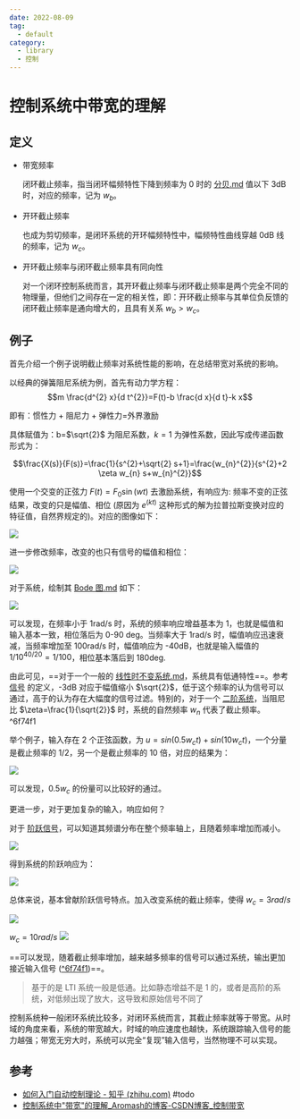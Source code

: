 ```yaml
---
date: 2022-08-09
tag:
  - default
category:
  - library
  - 控制
---
```



# 控制系统中带宽的理解


## 定义

- 带宽频率

	闭环截止频率，指当闭环幅频特性下降到频率为 0 时的 [分贝.md](control\.\分贝.md) 值以下 3dB 时，对应的频率，记为 $w_b$。

- 开环截止频率

	也成为剪切频率，是闭环系统的开环幅频特性中，幅频特性曲线穿越 0dB 线的频率，记为 $w_c$。

- 开环截止频率与闭环截止频率具有同向性

	对一个闭环控制系统而言，其开环截止频率与闭环截止频率是两个完全不同的物理量，但他们之间存在一定的相关性，即：开环截止频率与其单位负反馈的闭环截止频率是通向增大的，且具有关系 $w_b>w_c$。

## 例子

首先介绍一个例子说明截止频率对系统性能的影响，在总结带宽对系统的影响。

以经典的弹簧阻尼系统为例，首先有动力学方程：
$$m \frac{d^{2} x}{d t^{2}}=F(t)-b \frac{d x}{d t}-k x$$

即有：惯性力 + 阻尼力 + 弹性力=外界激励

具体赋值为：b=$\sqrt{2}$ 为阻尼系数，$k=1$ 为弹性系数，因此写成传递函数形式为：

$$\frac{X(s)}{F(s)}=\frac{1}{s^{2}+\sqrt{2} s+1}=\frac{w_{n}^{2}}{s^{2}+2 \zeta w_{n} s+w_{n}^{2}}$$

使用一个交变的正弦力 $F(t)=F_0\sin \left( wt \right)$ 去激励系统，有响应为: 频率不变的正弦结果，改变的只是幅值、相位 (原因为 $e^(kt)$ 这种形式的解为拉普拉斯变换对应的特征值，自然界规定的)。对应的图像如下：

![](Pasted%20image%2020210805002658.png)

进一步修改频率，改变的也只有信号的幅值和相位：

![](Pasted%20image%2020210805002730.png)

对于系统，绘制其 [Bode 图.md](/) 如下：

![](Pasted%20image%2020210805002752.png)

可以发现，在频率小于 1rad/s 时，系统的频率响应增益基本为 1，也就是幅值和输入基本一致，相位落后为 0-90 deg。当频率大于 1rad/s 时，幅值响应迅速衰减，当频率增加至 100rad/s 时，幅值响应为 -40dB，也就是输入幅值的 $1/10^{40/20}=1/100$，相位基本落后到 180deg.

由此可见，==对于一个一般的 [线性时不变系统.md](/)，系统具有低通特性==。参考 [信号](分贝.md#信号) 的定义，-3dB 对应于幅值缩小 $\sqrt{2}$，低于这个频率的认为信号可以通过，高于的认为存在大幅度的信号过滤。特别的，对于一个 [二阶系统](系统的响应.md#二阶系统)，当阻尼比 $\zeta=\frac{1}{\sqrt{2}}$ 时，系统的自然频率 $w_n$ 代表了截止频率。 ^6f74f1

举个例子，输入存在 2 个正弦函数，为 $u=sin(0.5 w_c t)+sin(10 w_c t)$，一个分量是截止频率的 1/2，另一个是截止频率的 10 倍，对应的结果为：

![](Pasted%20image%2020210805003752.png)

可以发现，$0.5w_c$ 的份量可以比较好的通过。

更进一步，对于更加复杂的输入，响应如何？

对于 [阶跃信号](常见信号.md#阶跃信号)，可以知道其频谱分布在整个频率轴上，且随着频率增加而减小。

![](Pasted%20image%2020210805004221.png)

得到系统的阶跃响应为：

![](Pasted%20image%2020210805004331.png)

总体来说，基本曾献阶跃信号特点。加入改变系统的截止频率，使得 $w_c=3rad/s$

![](Pasted%20image%2020210805004537.png)

$w_c=10rad/s$
![](Pasted%20image%2020210805004546.png)

==可以发现，随着截止频率增加，越来越多频率的信号可以通过系统，输出更加接近输入信号 ([^6f74f1](控制系统中带宽的理解.md#^6f74f1))==。

> 基于的是 LTI 系统一般是低通。比如静态增益不是 1 的，或者是高阶的系统，对低频出现了放大，这导致和原始信号不同了

控制系统种一般闭环系统比较多，对闭环系统而言，其截止频率就等于带宽。从时域的角度来看，系统的带宽越大，时域的响应速度也越快，系统跟踪输入信号的能力越强；带宽无穷大时，系统可以完全“复现”输入信号，当然物理不可以实现。


## 参考

- [如何入门自动控制理论 - 知乎 (zhihu.com)](https://zhuanlan.zhihu.com/p/42615269) #todo
- [控制系统中"带宽"的理解_Aromash的博客-CSDN博客_控制带宽](https://blog.csdn.net/qq_39554681/article/details/89364178)

